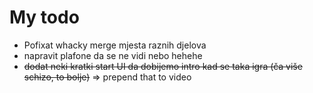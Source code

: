 # My todo
- Pofixat whacky merge mjesta raznih djelova
- napravit plafone da se ne vidi nebo hehehe
- ~~dodat neki kratki start UI da dobijemo intro kad se taka igra (ča više schizo, to bolje)~~ => prepend that to video
